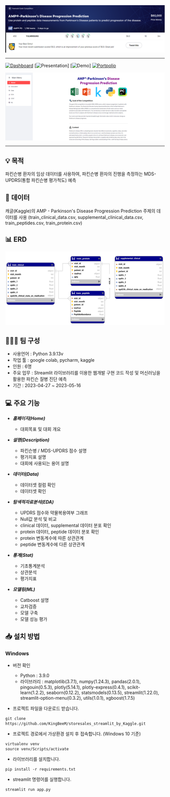<div align="center">
  <img src="https://github.com/MoonStyIe/Parkinson/blob/7e282551b1cb4c5ff4a139b1e7bebb10e594a309/img/kaggle.png"><br>
</div>

-----------------

[![Dashboard](https://img.shields.io/badge/Dashboard-Access-green.svg)](https://moonstyie-parkinson-app-q81f6f.streamlit.app/#parkinson-s-description)
[![Presentation](https://img.shields.io/badge/Presentation-Access-green.svg)]
[![Demo](https://img.shields.io/badge/Demo-Access-green.svg)]
[![Portpolio](https://img.shields.io/badge/Portpolio-Access-green.svg)](https://github.com/MoonStyIe/Parkinson/blob/9bed58006a8d646d4058b96eca4f8704263e94c2/pdf/2%EC%A1%B0_%ED%8C%8C%ED%82%A8%EC%8A%A8_%EC%A7%88%EB%B3%91_%EC%A7%84%EB%8B%A8%EC%98%88%EC%B8%A1.pdf)

[![screensh](img/홈페이지.png)](img/홈페이지.png)

-----------------

## 💡 목적
파킨슨병 환자의 임상 데이터를 사용하여, 파킨슨병 환자의 진행을 측정하는 MDS-UPDRS(통합 파킨슨병 평가척도) 예측

## 📁 데이터
캐글(Kaggle)의 AMP - Parkinson's Disease Progression Prediction 주제의 데이터를 사용
(train_clinical_data.csv, supplemental_clinical_data.csv, train_peptides.csv, train_protein.csv)

## 📊 ERD
![screensh](img/erd.png)

## 🧑‍🤝‍🧑 팀 구성
- 사용언어 : Python 3.9.13v
- 작업 툴 : google colab, pycharm, kaggle
- 인원 : 6명
- 주요 업무 : Streamlit 라이브러리를 이용한 웹개발 구현 코드 작성 및 머신러닝을 활용한 파킨슨 질병 진단 예측
- 기간 : 2023-04-27 ~ 2023-05-16 

## 💻 주요 기능
- ***홈페이지(Home)***
  + 대회목표 및 대회 개요
  
- ***설명(Description)***
  + 파킨슨병 / MDS-UPDRS 점수 설명
  + 평가지표 설명
  + 대회에 사용되는 용어 설명
  
- ***데이터(Data)***
  + 데이터셋 컬럼 확인
  + 데이터셋 확인
  
- ***탐색적자료분석(EDA)***
  + UPDRS 점수와 약물복용여부 그래프
  + Null값 분석 및 비교
  + clinical 데이터, supplemental 데이터 분포 확인
  + protein 데이터, peptide 데이터 분포 확인
  + protein 변동계수에 따른 상관관계
  + peptide 변동계수에 다른 상관관계 
  
- ***통계(Stat)*** 
  + 기초통계분석
  + 상관분석
  + 평가지표
  
- ***모델링(ML)***
  + Catboost 설명
  + 교차검증
  + 모델 구축
  + 모델 성능 평가

## 📥 설치 방법
### Windows
- 버전 확인
  - Python : 3.9.0
  - 라이브러리 : matplotlib(3.7.1), numpy(1.24.3), pandas(2.0.1), pingouin(0.5.3), plotly(5.14.1), plotly-express(0.4.1), scikit-learn(1.2.2), seaborn(0.12.2), statsmodels(0.13.5), streamlit(1.22.0), streamlit-option-menu(0.3.2), utils(1.0.1), xgboost(1.7.5)

- 프로젝트 파일을 다운로드 받습니다.
```
git clone https://github.com/KingBeeM/storesales_streamlit_by_Kaggle.git
```
- 프로젝트 경로에서 가상환경 설치 후 접속합니다. (Windows 10 기준)
```
virtualenv venv
source venv/Scripts/activate
```
- 라이브러리를 설치합니다.
```
pip install -r requirements.txt
```
- streamlit 명령어를 실행합니다.
```
streamlit run app.py
```
